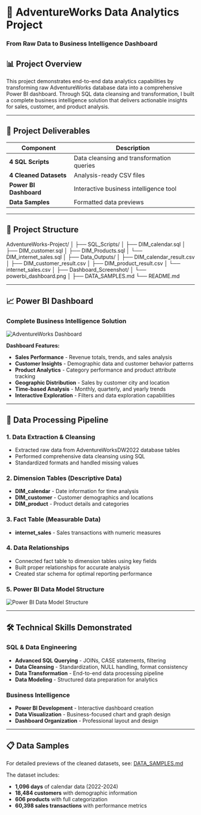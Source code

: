 # 🚀 AdventureWorks Data Analytics Project
### From Raw Data to Business Intelligence Dashboard

## 📊 Project Overview
This project demonstrates end-to-end data analytics capabilities by transforming raw AdventureWorks database data into a comprehensive Power BI dashboard. Through SQL data cleansing and transformation, I built a complete business intelligence solution that delivers actionable insights for sales, customer, and product analysis.

---

## 🎯 Project Deliverables

| Component | Description |
|-----------|-------------|
| **4 SQL Scripts** | Data cleansing and transformation queries |
| **4 Cleaned Datasets** | Analysis-ready CSV files |
| **Power BI Dashboard** | Interactive business intelligence tool |
| **Data Samples** | Formatted data previews |

---

## 📁 Project Structure
AdventureWorks-Project/
│
├── SQL_Scripts/
│ ├── DIM_calendar.sql
│ ├── DIM_customer.sql
│ ├── DIM_Products.sql
│ └── DIM_internet_sales.sql
│
├── Data_Outputs/
│ ├── DIM_calendar_result.csv
│ ├── DIM_customer_result.csv
│ ├── DIM_product_result.csv
│ └── internet_sales.csv
│
├── Dashboard_Screenshot/
│ └── powerbi_dashboard.png
│
├── DATA_SAMPLES.md
└── README.md

---

## 📈 Power BI Dashboard

### Complete Business Intelligence Solution
![AdventureWorks Dashboard](https://github.com/Rida-khsiouine/AdventureWorks-Data-Cleaning-Power-BI-Dashboard-Project/blob/2fd6fe847f8442be00214fa5cb9f1c65ae077b44/%F0%9F%93%B8%20Dashboard_Screenshot/powerbi_dashboard.png)

**Dashboard Features:**
- **Sales Performance** - Revenue totals, trends, and sales analysis
- **Customer Insights** - Demographic data and customer behavior patterns
- **Product Analytics** - Category performance and product attribute tracking
- **Geographic Distribution** - Sales by customer city and location
- **Time-based Analysis** - Monthly, quarterly, and yearly trends
- **Interactive Exploration** - Filters and data exploration capabilities

---

## 🔧 Data Processing Pipeline

### 1. **Data Extraction & Cleansing**
- Extracted raw data from AdventureWorksDW2022 database tables
- Performed comprehensive data cleansing using SQL
- Standardized formats and handled missing values

### 2. **Dimension Tables** (Descriptive Data)
- **DIM_calendar** - Date information for time analysis
- **DIM_customer** - Customer demographics and locations  
- **DIM_product** - Product details and categories

### 3. **Fact Table** (Measurable Data)
- **internet_sales** - Sales transactions with numeric measures

### 4. **Data Relationships**
- Connected fact table to dimension tables using key fields
- Built proper relationships for accurate analysis
- Created star schema for optimal reporting performance

### 5. **Power BI Data Model Structure**
![Power BI Data Model Structure](https://github.com/Rida-khsiouine/AdventureWorks-Data-Cleaning-Power-BI-Dashboard-Project/blob/a4dbe5a49f256f64344281782f661f6b50a45508/%F0%9F%93%B8%20Dashboard_Screenshot/Power_BI_Data_Model_Structure.png)

---

## 🛠 Technical Skills Demonstrated

### SQL & Data Engineering
- **Advanced SQL Querying** - JOINs, CASE statements, filtering
- **Data Cleansing** - Standardization, NULL handling, format consistency
- **Data Transformation** - End-to-end data processing pipeline
- **Data Modeling** - Structured data preparation for analytics

### Business Intelligence
- **Power BI Development** - Interactive dashboard creation
- **Data Visualization** - Business-focused chart and graph design
- **Dashboard Organization** - Professional layout and design

---

## 📋 Data Samples

For detailed previews of the cleaned datasets, see: [DATA_SAMPLES.md](DATA_SAMPLES.md)

The dataset includes:
- **1,096 days** of calendar data (2022-2024)
- **18,484 customers** with demographic information
- **606 products** with full categorization
- **60,398 sales transactions** with performance metrics
